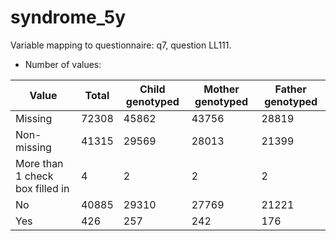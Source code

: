 # syndrome_5y
Variable mapping to questionnaire: q7, question LL111.
- Number of values:

| Value | Total | Child genotyped | Mother genotyped | Father genotyped |
| ----- | ----- | --------------- | ---------------- | ---------------- |
| Missing | 72308 | 45862 | 43756 | 28819 |
| Non-missing | 41315 | 29569 | 28013 | 21399 |
| More than 1 check box filled in | 4 | 2 | 2 |2 |
| No | 40885 | 29310 | 27769 |21221 |
| Yes | 426 | 257 | 242 |176 |



